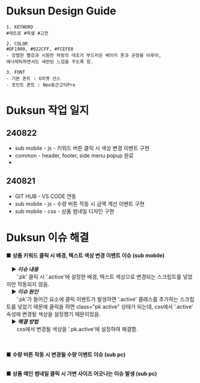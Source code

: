 # Duksun Design Guide
    1. KEYWORD
    #레트로 #픽셀 #고전
    
    2. COLOR
    #DF1900, #022CFF, #FCEFE8
    - 강렬한 빨강과 시원한 파랑의 대조가 부드러운 베이지 톤과 균형을 이루어,
    에너제틱하면서도 세련된 느낌을 주도록 함.
    
    3. FONT
    - 기본 폰트 : G마켓 산스
    - 포인트 폰트 : Neo둥근고딕Pro


# Duksun 작업 일지

## 240822
* sub mobile - js - 키워드 버튼 클릭 시 색상 변경 이벤트 구현
* common - header, footer, side menu popup 완료
* 

## 240821
* GIT HUB - VS CODE 연동
* sub mobile - js - 수량 버튼 작동 시 금액 계산 이벤트 구현
* sub mobile - css - 상품 썸네일 디자인 구현


# Duksun 이슈 해결

■ __상품 키워드 클릭 시 배경, 텍스트 색상 변경 이벤트 이슈 (sub mobile)__
<br>
<br>
&emsp;▶ ___이슈 내용___<br> &emsp;&emsp;'.pk' 클릭 시 '.active'에 설정한 배경, 텍스트 색상으로 변경되는 스크립트를 넣었지만 작동되지 않음.<br>
&emsp;▶ ___이슈 원인___<br> &emsp;&emsp;'.pk'가 들어간 요소에 클릭 이벤트가 발생하면 '.active' 클래스를 추가하는 스크립트를 넣었기 때문에 클릭을 하면 class="pk active" 상태가 되는데, css에서 '.active' 속성에 변경될 색상을 설정했기 때문이었음.<br>
&emsp;▶ ___해결 방법___<br> &emsp;&emsp;css에서 변경될 색상을 '.pk.active'에 설정하여 해결함.<br>
<br>
<br>

■ __수량 버튼 작동 시 변경될 수량 이벤트 이슈 (sub pc)__
<br>
<br>

■ __상품 메인 썸네일 클릭 시 가변 사이즈 어긋나는 이슈 발생 (sub pc)__
